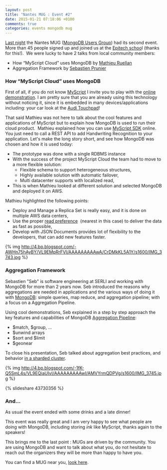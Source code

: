 ```yaml
---
layout: post
title: "Nantes MUG : Event #2"
date: 2015-01-21 07:18:06 +0100
comments: true
categories: events mongodb mug
---
```


[Last night](http://www.meetup.com/Nantes-MongoDB-User-Group/events/218926859/) the Nantes MUG ([MongoDB Users Group](http://www.mongodb.org/user-groups)) had its second event. More than 45 people signed up and joined us at the [Epitech schoo](http://www.epitech.eu/nantes/ecole-informatique-nantes.aspx)l (thanks for this!). &nbsp;We were lucky to have 2 talks from local community members:



* How “MyScript Cloud” uses MongoDB by [Mathieu Ruellan](https://twitter.com/mathieuruellan)
* Aggregation Framework by [Sebastien Prunier](https://twitter.com/sebprunier)

### How “MyScript Cloud” uses MongoDB

First of all, if you do not know [MyScript](http://myscript.com/)&nbsp;I invite you to play with the [online demonstration](http://webdemo.myscript.com/#/home).&nbsp;I am pretty sure that you are already using this technology without noticing it, since it is embedded in many devices/applications including: your car look at the [Audi Touchpad](http://vimeo.com/49013364)!

That said Mathieu was not here to talk about the cool features and applications of MyScript but to explain how MongoDB is used to run their cloud product.&nbsp;
Mathieu explained how you can use [MyScript SDK](https://dev.myscript.com/dev-kits/cloud-development-kit/) online. You just need to call a REST API to add Handwriting Recognition to your application. Let's make the long story short, and see how MongoDB was chosen and how it is used today:

* The prototype was done with a single RDBMS instance
* With the success of the project MyScript Cloud the team had to move to a more flexible solution:
  * Flexible schema to support heterogeneous structures,
  * Highly available solution with automatic failover,
  * Multi datacenter supports with localized read,
* This is when Mathieu looked at different solution and selected MongoDB and deployed it on AWS.

Mathieu highlighted the following points:

* Deploy and Manage a Replica Set is really easy, and it is done on multiple AWS data centers,
* Use the proper [read preference](http://docs.mongodb.org/manual/core/read-preference/)&nbsp; (nearest in this case) to deliver the data as fast as possible,
* Develop with JSON Documents provides lot of flexibility to the developers, that can add new features faster.

{% img http://4.bp.blogspot.com/-AWHn75hAyBY/VL9EMpRrFVI/AAAAAAAAAwA/CrDMkKL5A1Y/s1600/IMG_3743.jpg %}


### Aggregation Framework

Sebastien "Seb" is software engineering at SERLI and working with MongoDB for more than 2 years now. Seb introduced the reasons why aggregations are needed in applications and the various ways of doing it with [MongoDB](http://docs.mongodb.org/manual/aggregation/): simple queries, map reduce, and aggregation pipeline; with a focus on a Aggregation Pipeline.

Using cool demonstrations, Seb explained in a step by step approach the key features and capabilities of MongoDB [Aggregation Pipeline](http://docs.mongodb.org/manual/core/aggregation-pipeline/):

* $match, $group, ...
* $unwind arrays
* $sort and $limit
* $geonear

To close his presentation, Seb talked about aggregation best practices, and behavior&nbsp;[in a sharded cluster](http://docs.mongodb.org/manual/core/aggregation-pipeline-sharded-collections/#aggregation-pipeline-sharded-collection).

{% img http://4.bp.blogspot.com/-1fK-Q5SmL4s/VL9EQiaUIvI/AAAAAAAAAwI/AMVYrmQDPVg/s1600/IMG_3745.jpg %}

{% slideshare 43730356 %}

### And...

As usual the event ended with some drinks and a late dinner!

This event was really great and I am very happy to see what people are doing with MongoDB, including storing _ink_ like MyScript, thanks again to the speakers!

This brings me to the last point : MUGs are driven by the community. You are using MongoDB and want to talk about what you, do not hesitate to reach out the organizers they will be more than happy to have you.

You can find a MUG near you, [look here](http://www.mongodb.org/user-groups).
